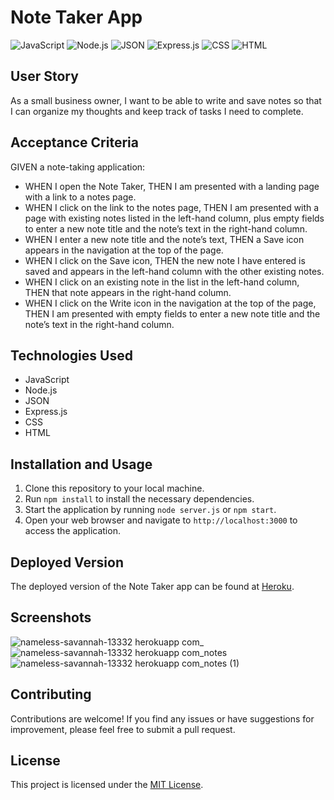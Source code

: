 # Note Taker App

![JavaScript](https://img.shields.io/badge/JavaScript-ES6-blue)
![Node.js](https://img.shields.io/badge/Node.js-v14.17-green)
![JSON](https://img.shields.io/badge/JSON-data%20storage-orange)
![Express.js](https://img.shields.io/badge/Express.js-v4.17-lightgrey)
![CSS](https://img.shields.io/badge/CSS-styling-yellow)
![HTML](https://img.shields.io/badge/HTML-markup-red)

## User Story

As a small business owner, I want to be able to write and save notes so that I can organize my thoughts and keep track of tasks I need to complete.

## Acceptance Criteria

GIVEN a note-taking application:
- WHEN I open the Note Taker, THEN I am presented with a landing page with a link to a notes page.
- WHEN I click on the link to the notes page, THEN I am presented with a page with existing notes listed in the left-hand column, plus empty fields to enter a new note title and the note’s text in the right-hand column.
- WHEN I enter a new note title and the note’s text, THEN a Save icon appears in the navigation at the top of the page.
- WHEN I click on the Save icon, THEN the new note I have entered is saved and appears in the left-hand column with the other existing notes.
- WHEN I click on an existing note in the list in the left-hand column, THEN that note appears in the right-hand column.
- WHEN I click on the Write icon in the navigation at the top of the page, THEN I am presented with empty fields to enter a new note title and the note’s text in the right-hand column.

## Technologies Used

- JavaScript
- Node.js
- JSON
- Express.js
- CSS
- HTML

## Installation and Usage

1. Clone this repository to your local machine.
2. Run `npm install` to install the necessary dependencies.
3. Start the application by running `node server.js` or `npm start`.
4. Open your web browser and navigate to `http://localhost:3000` to access the application.

## Deployed Version

The deployed version of the Note Taker app can be found at [Heroku](https://nameless-savannah-13332.herokuapp.com/).

## Screenshots

![nameless-savannah-13332 herokuapp com_](https://github.com/renkayla/note-taker/assets/116777951/cf6c7f96-9687-4a2c-95b1-f93ff485f815)
![nameless-savannah-13332 herokuapp com_notes](https://github.com/renkayla/note-taker/assets/116777951/840bce0e-fcd4-4012-b4fc-2a81bfbe8650)
![nameless-savannah-13332 herokuapp com_notes (1)](https://github.com/renkayla/note-taker/assets/116777951/366ebfa1-892c-42bb-b835-5dec5ccdea90)

## Contributing

Contributions are welcome! If you find any issues or have suggestions for improvement, please feel free to submit a pull request.

## License

This project is licensed under the [MIT License](LICENSE).

